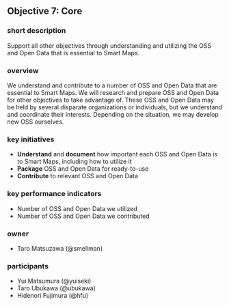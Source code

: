 ## Objective 7: Core

### short description

Support all other objectives through understanding and utilizing the OSS and Open Data that is essential to Smart Maps.

### overview

We understand and contribute to a number of OSS and Open Data that are essential to Smart Maps. We will research and prepare OSS and Open Data for other objectives to take advantage of. These OSS and Open Data may be held by several disparate organizations or individuals, but we understand and coordinate their interests. Depending on the situation, we may develop new OSS ourselves.

### key initiatives

- **Understand** and **document** how important each OSS and Open Data is to Smart Maps, including how to utilize it
- **Package** OSS and Open Data for ready-to-use
- **Contribute** to relevant OSS and Open Data

### key performance indicators

- Number of OSS and Open Data we utilized
- Number of OSS and Open Data we contributed

### owner

- Taro Matsuzawa (@smellman)

### participants

- Yui Matsumura (@yuiseki)
- Taro Ubukawa (@ubukawa)
- Hidenori Fujimura (@hfu)
